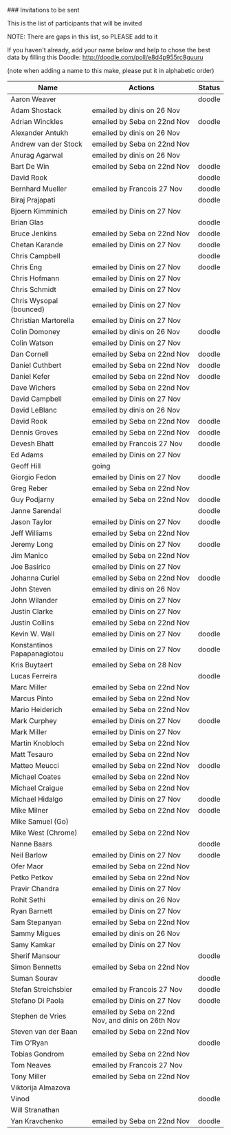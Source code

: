 ### Invitations to be sent

This is the list of participants that will be invited

NOTE: There are gaps in this list, so PLEASE add to it

If you haven't already, add your name below and help to chose the best data by filling this Doodle: http://doodle.com/poll/e8d4p955rc8guuru

(note when adding a name to this make, please put it in alphabetic order)


| Name | Actions | Status |
|------|---------|--------|
| Aaron Weaver      |  | doodle |
| Adam Shostack         | emailed by dinis on 26 Nov  |
| Adrian Winckles       | emailed by Seba on 22nd Nov | doodle |
| Alexander Antukh      | emailed by dinis on 26 Nov  |
| Andrew van der Stock  | emailed by Seba on 22nd Nov |
| Anurag Agarwal        | emailed by dinis on 26 Nov  |
| Bart De Win           | emailed by Seba on 22nd Nov | doodle |
| David Rook           |  | doodle |
| Bernhard Mueller      | emailed by Francois  27 Nov |  doodle |
| Biraj Prajapati          |  | doodle |
| Bjoern Kimminich  | emailed by Dinis on 27 Nov  | 
| Brian Glas            | | doodle |
| Bruce Jenkins         | emailed by Seba on 22nd Nov | doodle |
| Chetan Karande   | emailed by Dinis on 27 Nov  |  doodle |
| Chris Campbell   |   | doodle |
| Chris Eng  | emailed by Dinis on 27 Nov  |  doodle |
| Chris Hofmann  | emailed by Dinis on 27 Nov  | 
| Chris Schmidt  | emailed by Dinis on 27 Nov  | 
| Chris Wysopal (bounced)  | emailed by Dinis on 27 Nov  | 
| Christian Martorella  | emailed by Dinis on 27 Nov  | 
| Colin Domoney         | emailed by dinis on 26 Nov  | doodle |
| Colin Watson   | emailed by Dinis on 27 Nov  | 
| Dan Cornell           | emailed by Seba on 22nd Nov | doodle |
| Daniel Cuthbert       | emailed by Seba on 22nd Nov | doodle |
| Daniel Kefer          | emailed by Seba on 22nd Nov | doodle |
| Dave Wichers          | emailed by Seba on 22nd Nov |
| David Campbell  | emailed by Dinis on 27 Nov  | 
| David LeBlanc         | emailed by dinis on 26 Nov  |
| David Rook            | emailed by Seba on 22nd Nov | doodle |
| Dennis Groves         | emailed by Seba on 22nd Nov |  doodle |
| Devesh Bhatt          | emailed by Francois  27 Nov |  doodle |
| Ed Adams  | emailed by Dinis on 27 Nov  | 
| Geoff Hill            | going |
| Giorgio Fedon   | emailed by Dinis on 27 Nov  |   doodle |
| Greg Reber            | emailed by Seba on 22nd Nov |
| Guy Podjarny          | emailed by Seba on 22nd Nov |  doodle |
| Janne Sarendal          |  |  doodle |
| Jason Taylor  | emailed by Dinis on 27 Nov  |   doodle |
| Jeff Williams         | emailed by Seba on 22nd Nov |
| Jeremy Long  | emailed by Dinis on 27 Nov  |   doodle |
| Jim Manico            | emailed by Seba on 22nd Nov |
| Joe Basirico  | emailed by Dinis on 27 Nov  | 
| Johanna Curiel        | emailed by Seba on 22nd Nov |  doodle |
| John Steven           | emailed by dinis on 26 Nov  |
| John Wilander   | emailed by Dinis on 27 Nov  | 
| Justin Clarke   | emailed by Dinis on 27 Nov  | 
| Justin Collins        | emailed by Seba on 22nd Nov |
| Kevin W. Wall  | emailed by Dinis on 27 Nov  |   doodle |
| Konstantinos Papapanagiotou   | emailed by Dinis on 27 Nov  |   doodle |
| Kris Buytaert  | emailed by Seba on 28 Nov  | 
| Lucas Ferreira        |  |  doodle |
| Marc Miller           | emailed by Seba on 22nd Nov |
| Marcus Pinto          | emailed by Seba on 22nd Nov |
| Mario Heiderich       | emailed by Seba on 22nd Nov |
| Mark Curphey  | emailed by Dinis on 27 Nov  |  doodle |
| Mark Miller  | emailed by Dinis on 27 Nov  | 
| Martin Knobloch       | emailed by Seba on 22nd Nov |
| Matt Tesauro          | emailed by Seba on 22nd Nov |
| Matteo Meucci         | emailed by Seba on 22nd Nov |  doodle |
| Michael Coates        | emailed by Seba on 22nd Nov |
| Michael Craigue       | emailed by Seba on 22nd Nov |
| Michael Hidalgo  | emailed by Dinis on 27 Nov  |   doodle |
| Mike Milner           | emailed by Seba on 22nd Nov |  doodle |
| Mike Samuel (Go)      | |
| Mike West (Chrome)    | emailed by Seba on 22nd Nov |
| Nanne Baars       | |  doodle |
| Neil Barlow  | emailed by Dinis on 27 Nov  |  doodle |
| Ofer Maor             | emailed by Seba on 22nd Nov |
| Petko Petkov          | emailed by Seba on 22nd Nov |
| Pravir Chandra  | emailed by Dinis on 27 Nov  | 
| Rohit Sethi           | emailed by dinis on 26 Nov  |
| Ryan Barnett  | emailed by Dinis on 27 Nov  | 
| Sam Stepanyan         | emailed by Seba on 22nd Nov |
| Sammy Migues          | emailed by dinis on 26 Nov  |
| Samy Kamkar  | emailed by Dinis on 27 Nov  | 
| Sherif Mansour       | |  doodle |
| Simon Bennetts        | emailed by Seba on 22nd Nov |
| Suman Sourav        | |  doodle |
| Stefan Streichsbier   | emailed by Francois 27 Nov  |   doodle |
| Stefano Di Paola  | emailed by Dinis on 27 Nov  |   doodle |
| Stephen de Vries      | emailed by Seba on 22nd Nov, and dinis on 26th Nov |
| Steven van der Baan   | emailed by Seba on 22nd Nov |
| Tim O'Ryan        | |  doodle |
| Tobias Gondrom        | emailed by Seba on 22nd Nov |
| Tom Neaves            | emailed by Francois  27 Nov |
| Tony Miller           | emailed by Seba on 22nd Nov |
| Viktorija Almazova    | |
| Vinod        | |  doodle |
| Will Stranathan       | |
| Yan Kravchenko        | emailed by Seba on 22nd Nov |  doodle |






























